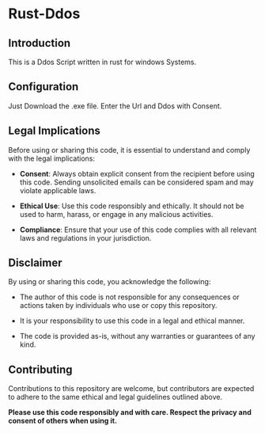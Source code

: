 # Rust-Ddos

## Introduction

This is a Ddos Script written in rust for windows Systems.

## Configuration 

Just Download the .exe file. Enter the Url and Ddos with Consent.

## Legal Implications

Before using or sharing this code, it is essential to understand and comply with the legal implications:

- **Consent**: Always obtain explicit consent from the recipient before using this code. Sending unsolicited emails can be considered spam and may violate applicable laws.

- **Ethical Use**: Use this code responsibly and ethically. It should not be used to harm, harass, or engage in any malicious activities.

- **Compliance**: Ensure that your use of this code complies with all relevant laws and regulations in your jurisdiction.

## Disclaimer

By using or sharing this code, you acknowledge the following:

- The author of this code is not responsible for any consequences or actions taken by individuals who use or copy this repository.

- It is your responsibility to use this code in a legal and ethical manner.

- The code is provided as-is, without any warranties or guarantees of any kind.

## Contributing

Contributions to this repository are welcome, but contributors are expected to adhere to the same ethical and legal guidelines outlined above.




**Please use this code responsibly and with care. Respect the privacy and consent of others when using it.**


